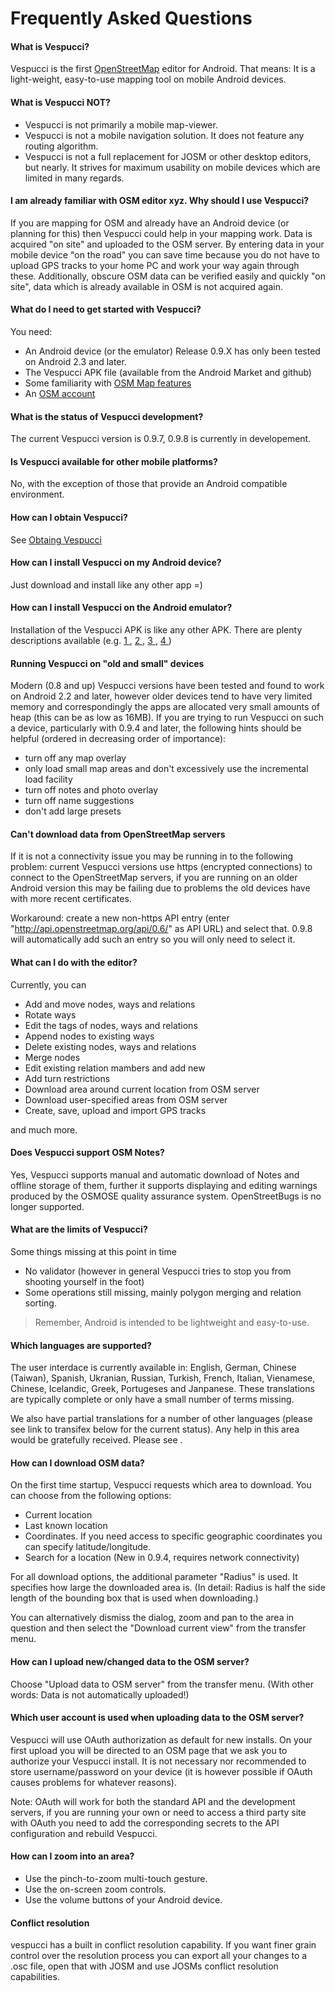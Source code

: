 # Frequently Asked Questions #

#### What is Vespucci?
Vespucci is the first [OpenStreetMap](http://www.openstreetmap.org/) editor for Android.
That means: It is a light-weight, easy-to-use mapping tool on mobile Android devices.


#### What is Vespucci NOT? ####
  * Vespucci is not primarily a mobile map-viewer. 
  * Vespucci is not a mobile navigation solution. It does not feature any routing algorithm.
  * Vespucci is not a full replacement for JOSM or other desktop editors, but nearly. It strives for maximum usability on mobile devices which are limited in many regards. 

#### I am already familiar with OSM editor xyz. Why should I use Vespucci? ####
If you are mapping for OSM and already have an Android device (or planning for this) then Vespucci could help in your mapping work. Data is acquired "on site" and uploaded to the OSM server. By entering data in your mobile device "on the road" you can save time because you do not have to upload GPS tracks to your home PC and work your way again through these.
Additionally, obscure OSM data can be verified easily and quickly "on site", data which is already available in OSM is not acquired again.

#### What do I need to get started with Vespucci? ####
You need:

  * An Android device (or the emulator) Release 0.9.X has only been tested on Android 2.3 and later.
  * The Vespucci APK file (available from the Android Market and github)
  * Some familiarity with [OSM Map features](http://wiki.openstreetmap.org/wiki/Map_Features)
  * An [OSM account](http://www.openstreetmap.org/user/new)

#### What is the status of Vespucci development? ####
The current Vespucci version is 0.9.7, 0.9.8 is currently in developement.

#### Is Vespucci available for other mobile platforms? ####
No, with the exception of those that provide an Android compatible environment.

#### How can I obtain Vespucci? ####
See [Obtaing Vespucci](/#obtaining-vespucci)

#### How can I install Vespucci on my Android device? ####
Just download and install like any other app =)


#### How can I install Vespucci on the Android emulator? ####
Installation of the Vespucci APK is like any other APK.
There are plenty descriptions available (e.g. [1 ](http://openhandsetmagazine.com/2008/01/tips-how-to-install-apk-files-on-android-emulator/), [2 ](http://www.androidfreeware.org/tutorials/how-to-install-apk-files-on-android-device-emulator), [3 ](http://www.freeware4android.com/2008/07/30/tutorial-installing-apk-files-on-android-device-emulator.html), [4 ](http://clipmarks.com/clipmark/FB4A2E39-6DA1-4EBC-BBF0-5131E1AC6128/))

#### Running Vespucci on "old and small" devices ####

Modern (0.8 and up) Vespucci versions have been tested and found to work on Android 2.2 and later,
however older devices tend to have very limited memory and correspondingly the apps are allocated very small amounts of heap (this can be as low as 16MB). If you are trying to run Vespucci on such a device, particularly with 0.9.4 and later, the following hints should be helpful (ordered in decreasing order of importance):

  * turn off any map overlay
  * only load small map areas and don't excessively use the incremental load facility
  * turn off notes and photo overlay
  * turn off name suggestions
  * don't add large presets
  
#### Can't download data from OpenStreetMap servers 

If it is not a connectivity issue you may be running in to the following problem: current Vespucci versions use https (encrypted connections) to connect to the OpenStreetMap servers, if you are running on an older Android version this may be failing due to problems the old devices have with more recent certificates. 

Workaround: create a new non-https API entry (enter "http://api.openstreetmap.org/api/0.6/" as API URL) and select that. 0.9.8 will automatically add such an entry so you will only need to select it. 

#### What can I do with the editor?

Currently, you can

 * Add and move nodes, ways and relations
 * Rotate ways
 * Edit the tags of nodes, ways and relations
 * Append nodes to existing ways
 * Delete existing nodes, ways and relations
 * Merge nodes
 * Edit existing relation mambers and add new 
 * Add turn restrictions
 * Download area around current location from OSM server
 * Download user-specified areas from OSM server
 * Create, save, upload and import GPS tracks

and much more.

#### Does Vespucci support OSM Notes? ####

Yes, Vespucci supports manual and automatic download of Notes and offline storage of them, further it supports displaying and editing warnings produced by the OSMOSE quality assurance system. OpenStreetBugs is no longer supported.

#### What are the limits of Vespucci? ####

Some things missing at this point in time

  * No validator (however in general Vespucci tries to stop you from shooting yourself in the foot)
  * Some operations still missing, mainly polygon merging and relation sorting.
  
> Remember, Android is intended to be lightweight and easy-to-use.

#### Which languages are supported? ####

The user interdace is currently available in: English, German, Chinese (Taiwan), Spanish, Ukranian, Russian, Turkish, French, Italian, Vienamese, Chinese, Icelandic, Greek, Portugeses and Janpanese. These translations are typically complete or only have a small number of terms missing.

We also have partial translations for a number of other languages (please see link to transifex below for the current status). Any help in this area would be gratefully received. Please see [](https://www.transifex.com/projects/p/vespucci/).

#### How can I download OSM data? ####

On the first time startup, Vespucci requests which area to download. You can choose from the following options:

 * Current location
 * Last known location
 * Coordinates. If you need access to specific geographic coordinates you can specify latitude/longitude.
 * Search for a location (New in 0.9.4, requires network connectivity)

For all download options, the additional parameter "Radius" is used. It specifies how large the downloaded area is. (In detail: Radius is half the side length of the bounding box that is used when  downloading.)

You can alternatively dismiss the dialog, zoom and pan to the area in question and then select the "Download current view" from the transfer menu.

#### How can I upload new/changed data to the OSM server? ####

Choose "Upload data to  OSM server" from the transfer menu.
(With other words: Data is not automatically uploaded!)

#### Which user account is used when uploading data to the OSM server? ####

Vespucci will use OAuth authorization as default for new installs. On your first upload you will be directed to an OSM page that we ask you to authorize your Vespucci install. It is not necessary nor recommended to store username/password on your device (it is however possible if OAuth causes problems for whatever reasons).

Note: OAuth will work for both the standard API and the development servers, if you are running your own or need to access a third party site with OAuth you need to add the corresponding secrets to the API configuration and rebuild Vespucci.


#### How can I zoom into an area? ####

 * Use the pinch-to-zoom multi-touch gesture.
 * Use the on-screen zoom controls.
 * Use the volume buttons of your Android device.

#### Conflict resolution ####

vespucci has a built in conflict resolution capability. If you want finer grain control over the resolution process you can export all your changes to a .osc file, open that with JOSM and use JOSMs conflict resolution capabilities.


